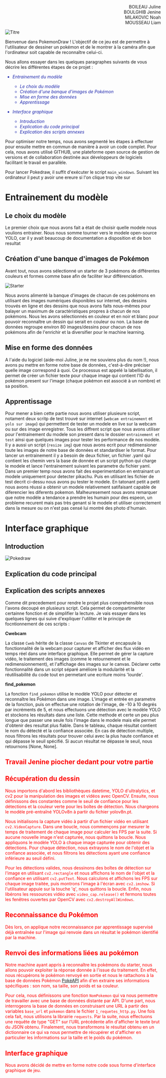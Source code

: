 <div style="text-align: right;">
    BOILEAU Juline<br>
    BOULGHIB Jenine<br>
    MILAKOVIC Noah<br>
    MOUSSEAU Liam
</div>

![Titre](elements_graphique/TITREPIXEL.png)

Bienvenue dans PokemonDraw ! L'objectif de ce jeu est de permettre à l'utilisateur de dessiner un pokémon et de le montrer à la caméra afin que l'ordinateur soit capable de reconnaître celui-ci.

Nous allons essayer dans les quelques paragraphes suivants de vous décrire les différentes étapes de ce projet :

<font color="#1F28AE">

- *Entrainement du modèle*
   - *Le choix du modèle*
   - *Création d'une banque d'images de Pokémon*
   - *Mise en forme des données*
   - *Apprentissage*

- *Interface graphique*
    - *Introduction*
    - *Explication du code principal*
    - *Explication des scripts annexes*

</font>

Pour optimiser notre temps, nous avons segmenté les étapes à effectuer pour ensuite mettre en commun de manière à avoir un code complet. Pour cela, nous avons utilisé GITHUB, une plateforme open source de gestion de versions et de collaboration destinée aux développeurs de logiciels facilitant le travail en parallèle.

Pour lancer Pokedraw, il suffit d'exécuter le script `main_windows`. Suivant les ordinateur il peut y avoir une ereure si l'on clique trop vite sur 

# Entrainement du modèle

## Le choix du modèle

Le premier choix que nous avons fait a était de choisir quelle modele nous voulions entrainer. Nous nous somme tourner vers le modele open-source YOLO, car il y avait beaucoup de documentation a disposition et de bon resultat 

## Création d'une banque d'images de Pokémon

Avant tout, nous avons sélectionné un starter de 3 pokémons de différentes couleurs et formes comme base afin de faciliter leur différenciation.

![Starter](startera.png)

Nous avons alimenté la banque d'images de chacun de ces pokémons en utilisant des images numériques disponibles sur internet, des dessins trouvés en ligne et des dessins que nous avons faits nous-mêmes pour balayer un maximum de caractéristiques propres à chacun de nos pokémons. Nous les avons sélectionnés en couleur et en noir et blanc pour pouvoir reconnaître un dessin qui serait en couleur ou non. La base de données regroupe environ 80 images/dessins pour chacun de nos pokémons afin de l'enrichir et la diversifier pour le machine learning.

## Mise en forme des données

A l'aide du logiciel (aide-moi Juline, je ne me souviens plus du nom !), nous avons pu mettre en forme notre base de données, c'est-à-dire préciser quelle image correspond à quoi. Ce processus est appelé la labellisation, il permet de créer un fichier texte pour chaque image qui contient l'ID du pokémon present sur l'image (chaque pokémon est associé à un nombre) et sa position.

## Apprentissage

Pour mener a bien cette partie nous avons utiliser plusieure script, notament deux scritp de test trouvé sur internet (`webcam entrainement` et `yolo sur image`) qui permettent de tester un modele en live sur la webcam ou sur des image enregistrer. Tous les diffrent script que nous avons utiliser pour l'entrainement du modele son present dans le dossier `entrainement et test` ainsi que quelques images pour tester les performance de nos modèle. Il y a aussi un script (`resize img`) que nous avons ecrit pour redimensioner toute les images de notre base de données et standardiser le format. Pour lancer un entrainement il y a besoin de deux fichier, un fichier .yaml qui contient les chemin vers la base de donnée et un script python qui charge le modele et lance l'entrainement suivant les parametre du fichier yaml. Dans un premier temp nous avons fait des experimentation en entrainant un modele uniquement pour detecter pikachu. Puis en utilisant les fichier de test decrit ci-dessu nous avons pu tester le modele. En tatonant petit a petit nous avons réussi a obtenir un modele relativement satifaisant capable de diferencier les diferents pokemon. Malheuresement nous avons remarquer que notre modèle a tendance a prendre les humain pour des espeon, un probleme recurent mais pas très genant si le modele et utiliser correctement dans la mesure ou on n'est pas censé lui montré des photo d'humain.

# Interface graphique

## Introduction

![Pokedraw](elements_graphique/CaptureMD.PNG)

## Explication du code principal


## Explication des scripts annexes

Comme dit precedement pour rendre le projet plus comprehensible nous l'avons decoupé en plusieurs script. Cela permet de compartimenter certainne fonction et de simplifier la lecture. Je vais essayer dans les quelques lignes qui suive d'expliquer l'utiliter et le principe de focntionnement de ces scripts :

**Cwebcam**

La classe `Cweb` hérite de la classe `Canvas` de Tkinter et encapsule la fonctionnalité de la webcam pour capturer et afficher des flux vidéo en temps réel dans une interface graphique. Elle permet de gérer la capture vidéo, le traitement des images (comme le retournement et le redimensionnement), et l'affichage des images sur le canvas. Déclarer cette fonctionnalité dans un script séparé améliore la modularité et la réutilisabilité du code tout en permetant une ecriture moins 'lourde'.

**find_pokemon**

La fonction `find_pokemon` utilise le modèle YOLO pour détecter et reconnaître les Pokémon dans une image. L'image et entrée en parametre de la fonction, puis on effectue une rotation de l'image, de -10 à 10 degrés par incréments de 5, et nous effectuons une détection avec le modèle YOLO et stockons les résultats dans une liste. Cette methode et certe un peu plus longue que passer une seule fois l'image dans le modele mais elle permet d'obtenir des resultat plus fiable. Dans le tableau, chaque résultat contient le nom du détecté et la confiance associée. En cas de détection multiple, nous filtrons les résultats pour trouver celui avec la plus haute confiance et qui dépasse le seuil spécifié. Si aucun résultat ne dépasse le seuil, nous retournons [None, None].


<font color="#FF0000">

## Travail Jenine piocher dedant pour votre partie

## Récupération du dessin

Nous importons d'abord les bibliothèques datetime, YOLO d'ultralytics, et cv2 pour la manipulation des images et vidéos avec OpenCV. Ensuite, nous définissons des constantes comme le seuil de confiance pour les détections et la couleur verte pour les boîtes de détection. Nous chargeons le modèle pré-entraîné YOLOv8n à partir du fichier yolov8n.pt.

Nous initialisons la capture vidéo à partir d'un fichier vidéo en utilisant `cv2.VideoCapture`. Dans une boucle, nous commençons par mesurer le temps de traitement de chaque image pour calculer les FPS par la suite. Si aucune nouvelle image n'est capturée, nous quittons la boucle. Nous appliquons le modèle YOLO à chaque image capturée pour obtenir des détections. Pour chaque détection, nous extrayons le nom de l'objet et la confiance associée, et nous filtrons les détections ayant une confiance inférieure au seuil défini.

Pour les détections valides, nous dessinons des boîtes de détection sur l'image en utilisant `cv2.rectangle` et nous affichons le nom de l'objet et la confiance en utilisant `cv2.putText`. Nous calculons et affichons les FPS sur chaque image traitée, puis montrons l'image à l'écran avec `cv2.imshow`. Si l'utilisateur appuie sur la touche 'q', nous quittons la boucle. Enfin, nous libérons les ressources vidéo avec `video_cap.release()` et fermons toutes les fenêtres ouvertes par OpenCV avec `cv2.destroyAllWindows`.

## Reconnaissance du Pokémon

Dès lors, on applique notre reconnaissance par apprentissage supervisé déjà entraînée sur l'image qui renvoie dans un résultat le pokémon identifié par la machine.

## Renvoi des informations liées au pokémon

Notre machine ayant appris à reconnaître les pokémons du starter, nous allons pouvoir exploiter la réponse donnée à l'issue du traitement. En effet, nous récupérons le pokémon renvoyé en sortie et nous le rattachons à la base de données Pokémon [PokéAPI](https://pokeapi.co/api/v2/pokemon/) afin d'en extraire ses informations spécifiques : son nom, sa taille, son poids et sa couleur.

Pour cela, nous définissons une fonction `NomPokemon` qui va nous permettre de travailler avec une base de données distante par API. D'une part, nous interrogeons la base de données en construisant une URL à partir des variables `base_url` et `pokemon` dans le fichier `1_requetes_http.py`. Une fois cela fait, nous utilisons la librairie `requests`. Par la suite, nous effectuons une requête de type "GET" sur l’URL précédente afin d'afficher le texte brut du JSON obtenu. Finalement, nous transformons le résultat obtenu en un dictionnaire ce qui va nous permettre de récupérer et d'afficher en particulier les informations sur la taille et le poids du pokémon.

## Interface graphique

Nous avons décidé de mettre en forme notre code sous forme d'interface graphique de jeu.
</font>
